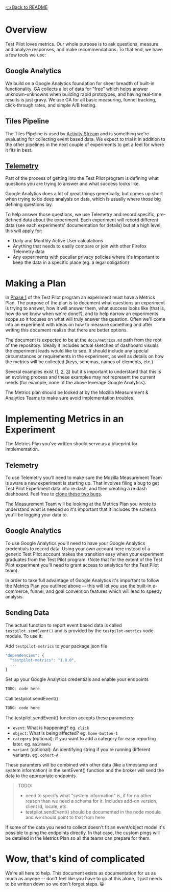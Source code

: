[👈 Back to README](../../README.md)

# Overview

Test Pilot loves metrics.  Our whole purpose is to ask questions, measure and
analyze responses, and make recommendations.  To that end, we have a few tools
we use:

## Google Analytics

We build on a Google Analytics foundation for sheer breadth of built-in
functionality.  GA collects a lot of data for "free" which helps answer
unknown-unknowns when building rapid prototypes, and having real-time results
is just gravy.  We use GA for all basic measuring, funnel tracking,
click-through rates, and simple A/B testing.

## Tiles Pipeline

The Tiles Pipeline is used by [Activity
Stream](https://github.com/mozilla/activity-stream) and is something we're
evaluating for collecting event based data.  We expect to trial it in addition
to the other pipelines in the next couple of experiments to get a feel for
where it fits in best.

## [Telemetry](https://wiki.mozilla.org/Telemetry/FAQ)

Part of the process of getting into the Test Pilot program is defining what
questions you are trying to answer and what success looks like.

Google Analytics does a lot of great things generically, but comes up short
when trying to do deep analysis on data, which is usually where those big
defining questions lay.

To help answer those questions, we use Telemetry and record specific,
pre-defined data about the experiment.  Each experiment will record different
data (see each experiments' documentation for details) but at a high level,
this will apply for:

* Daily and Monthly Active User calculations
* Anything that needs to easily compare or join with other Firefox Telemetry
  data
* Any experiments with peculiar privacy policies where it's important to keep
  the data in a specific place (eg. a legal obligation)

# Making a Plan

In [Phase 1](https://wiki.mozilla.org/Test_Pilot#How_does_Test_Pilot_Work.3F)
of the Test Pilot program an experiment must have a Metrics Plan.  The purpose
of the plan is to document what questions an experiment is trying to answer,
how it will answer them, what success looks like (that is, how do we know when
we're done?), and to help narrow an experiments scope so it focuses on what
will truly answer the question.  Often we'll come into an experiment with ideas
on how to measure something and after writing this document realize that there
are better options.

The document is expected to be at the `docs/metrics.md` path from the root of
the repository.  Ideally it includes actual sketches of dashboard visuals the
experiment leads would like to see.  It should include any special
circumstances or requirements in the experiment, as well as details on how the
metrics will be collected (keys, schemas, names of elements, etc.)

Several examples exist
([1](https://github.com/meandavejustice/min-vid/blob/master/docs/metrics.md),
[2](https://github.com/mozilla/universal-search/blob/master/docs/metrics.md),
[3](https://github.com/internetarchive/FirefoxNoMore404s/blob/master/docs/metrics.md))
but it's important to understand that this is an evolving process and these
examples may not represent the current needs (for example, none of the above
leverage Google Analytics).

The Metrics plan should be looked at by the Mozilla Measurement & Analytics
Teams to make sure avoid implementation troubles.

# Implementing Metrics in an Experiment

The Metrics Plan you've written should serve as a blueprint for implementation.

## Telemetry
To use Telemetry you'll need to make sure the Mozilla Measurement Team is aware
a new experiment is starting up.  That involves filing a bug to get Test Pilot
Experiment data into re:dash, and then creating a re:dash dashboard.  Feel free
to [clone these two bugs](https://bugzilla.mozilla.org/buglist.cgi?quicksearch=1297199%2C+1297200).

The Measurement Team will be looking at the Metrics Plan you wrote to
understand what is needed so it's important that it includes the schema you'll
be logging your data to.

## Google Analytics
To use Google Analytics you'll need to have your Google Analytics credentials
to record data.  Using your own account here instead of a generic Test Pilot
account makes the transition easy when your experiment graduates from the Test
Pilot program.  (Note that for the extent of the Test Pilot experiment you'll
need to grant access to analytics for the Test Pilot team).

In order to take full advantage of Google Analytics it's important to follow
the Metrics Plan you outlined above -- this will let you use the built-in
e-commerce, funnel, and goal conversion features which will lead to speedy
analysis.

## Sending Data

The actual function to report event based data is called `testpilot.sendEvent()` and is
provided by the `testpilot-metrics` node module. To use it:

Add `testpilot-metrics` to your package.json file
```javascript
"dependencies": {
  "testpilot-metrics": "1.0.0",
  ...
}
```

Set up your Google Analytics credentials and enable your endpoints
```javascript
TODO: code here
```

Call testpilot.sendEvent()
```javascript
TODO: code here
```

The testpilot.sendEvent() function accepts these parameters:

* `event`: What is happening?  eg. `click`
* `object`: What is being affected?  eg. `home-button-1`
* `category` (optional): If you want to add a category for easy reporting
  later. eg. `mainmenu`
* `variant` (optional): An identifying string if you're running different
  variants. eg. `cohort-A`

These paramters will be combined with other data (like a timestamp and system
information) in the sentEvent() function and the broker will send the data to
the appropriate endpoints.

> TODO:
> * need to specify what "system information" is, if for no other reason than we
> need a schema for it.  Includes add-on version, client id, locale, etc.
> * testpilot.sendEvent() should be documented in the node module and we should
> point to that from here
>

If some of the data you need to collect doesn't fit an event/object model it's
possible to ping the endpoints directly.  In that case, the custom pings will
be detailed in the Metrics Plan so all the teams can prepare for them.

# Wow, that's kind of complicated

We're all here to help.  This document exists as documentation for us as much
as anyone -- don't feel like you have to go at this alone, it just needs to be
written down so we don't forget steps. 😺
